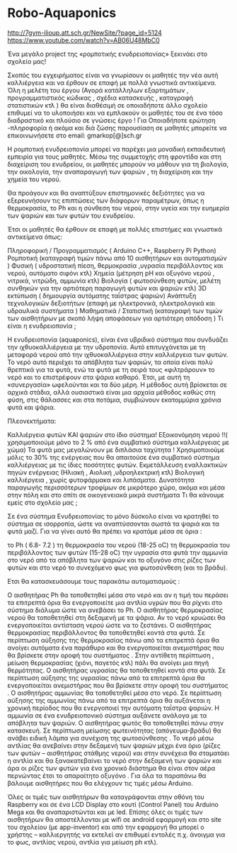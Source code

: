 # Robo-Aquaponics
http://7gym-ilioup.att.sch.gr/NewSite/?page_id=5124
https://www.youtube.com/watch?v=AB06U48MbC0

Ένα μεγάλο project της «ρομποτικής  ενυδρειοπονίας» ξεκινάει στο σχολείο μας!

Σκοπός του εγχειρήματος είναι να γνωρίσουν οι μαθητές την νέα αυτή καλλιέργεια και να έρθουν σε επαφή με πολλά γνωστικά αντικείμενα. Όλη η μελέτη του έργου (Αγορά κατάλληλων εξαρτημάτων , προγραμματιστικός κώδικας , σχέδια κατασκευής , καταγραφή στατιστικών κτλ ) θα είναι διαθέσιμή σε οποιαδήποτε άλλο σχολείο επιθυμεί να το υλοποιήσει και να εμπλακούν οι μαθητές του σε ένα τόσο διαδραστικό και πλούσιο σε γνώσεις έργο ! Για Οποιαδήποτε ερώτηση -πληροφορία ή ακόμα και διά ζώσης παρουσίαση σε μαθητές μπορείτε να επικοινωνήσετε στο email: gmarkop[@]sch.gr

Η ρομποτική ενυδρειοπονία μπορεί να παρέχει μια μοναδική εκπαιδευτική εμπειρία για τους μαθητές. Μέσω της συμμετοχής στη φροντίδα και στη διαχείριση του ενυδρείου, οι μαθητές μπορούν να μάθουν για τη βιολογία, την οικολογία, την αναπαραγωγή των ψαριών , τη διαχείριση και την χημεία του νερού.

 Θα προάγουν και θα  αναπτύξουν  επιστημονικές δεξιότητες για να εξερευνήσουν τις επιπτώσεις των διάφορων παραμέτρων, όπως η θερμοκρασία, το Ph και η σύνθεση του νερού, στην υγεία και την ευημερία των ψαριών και των φυτών του ενυδρείου.

Έτσι οι μαθητές θα έρθουν σε επαφή με πολλές επιστήμες και γνωστικά αντικείμενα όπως:

Πληροφορική / Προγραμματισμός  ( Arduino C++,  Raspberry Pi Python)
Ρομποτική (καταγραφή τιμών πάνω από 10 αισθητήρων και αυτοματισμών )
Φυσική ( υδροστατική πίεση, θερμοκρασία ,υγρασία  περιβάλλοντος και νερού,  αυτόματο σιφόνι κτλ)
Χημεία (μέτρηση pH και οξυγόνο νερού  ,  νιτρικά,  νιτρώδη,  αμμωνία κτλ)
Βιολογία ( φωτοσύνθεση φυτών,  μελέτη συνθηκών για την αρτιότερη παραγωγή φυτών και ψαριών κτλ)
3D εκτύπωση ( δημιουργία αυτόματης ταΐστρας  ψαριών)
Ανάπτυξη τεχνολογικών δεξιοτήτων (επαφή με ηλεκτρονικά, ηλεκτρολογικά  και υδραυλικά συστήματα )
Μαθηματικά /  Στατιστική (καταγραφή των τιμών  των αισθητήρων  με σκοπό λήψη αποφάσεων για  αρτιότερη απόδοση )
Τι είναι η ενυδρειοπονία ;


Η ενυδρειοπονία (aquaponics), είναι ένα υβριδικό σύστημα που συνδυάζει την ιχθυοκαλλιέργεια με την υδροπονία. Αυτό επιτυγχάνεται με τη μεταφορά νερού από την ιχθυοκαλλιέργεια στην καλλιέργεια των φυτών. Το νερό αυτό περιέχει τα απόβλητα των ψαριών, τα οποία είναι πολύ θρεπτικά για τα φυτά, ενώ τα φυτά με τη σειρά τους «φιλτράρουν»  το νερό και το επιστρέφουν στα ψάρια καθαρό. Έτσι, με αυτή τη «συνεργασία» ωφελούνται και τα δύο μέρη. Η μέθοδος αυτή βρίσκεται σε αρχικά στάδια, αλλά ουσιαστικά είναι μια αρχαία μέθοδος καθώς στη φύση, στις θάλασσες και στα ποτάμια, συμβιώνουν εκατομμύρια χρόνια φυτά και ψάρια.

Πλεονεκτήματα:

Καλλιέργεια φυτών ΚΑΙ ψαριών στο ίδιο σύστημα!
Εξοικονόμηση νερού !!( χρησιμοποιούμε μόνο το 2 % από ένα συμβατικό σύστημα καλλιέργειας με χώμα)
Τα φυτά μας μεγαλώνουν με διπλάσια ταχύτητα !
Χρησιμοποιούμε μόλις το 30% της ενέργειας που θα απαιτούσε ένα συμβατικό σύστημα καλλιέργειας με τις ίδιες ποσότητες φυτών.
Εκμετάλλευση εναλλακτικών πηγών ενέργειας (Ηλιακή , Αιολική ,υδροηλεκτρική κτλ)
Βιολογική καλλιέργεια , χωρίς φυτοφάρμακα και λιπάσματα.
Δυνατότητα παραγωγής περισσότερων τροφίμων σε μικρότερο χώρο, ακόμα και μέσα στην πόλη και στο σπίτι σε οικογενειακά μικρά συστήματα
Τι θα κάνουμε εμείς στο σχολείο μας ;

Σε ένα σύστημα Ενυδρειοπονίας το μόνο δύσκολο είναι να κρατηθεί το σύστημα σε ισορροπία, ώστε να αναπτύσσονται σωστά τα ψαριά και τα φυτά μαζί. Για να γίνει αυτό θα πρέπει να κρατάμε μέσα σε όρια :

το Ph ( 6.8- 7.2 )
τη θερμοκρασία του νερού (18-25 oC)
τη θερμοκρασία του περιβάλλοντος των φυτών (15-28 oC)
την υγρασία στα φυτά
την αμμωνία στο νερό από τα απόβλητα των ψαριών και
το οξυγόνο στις ρίζες των φυτών και στο νερό
το συνεχόμενο φως για φωτοσύνθεση (και το βράδυ).

Ετσι θα κατασκευάσουμε τους παρακάτω αυτοματισμούς :

Ο αισθητήρας Ph θα τοποθετηθεί μέσα στο νερό και αν η τιμή του περάσει τα επιτρεπτά όρια θα ενεργοποιείτε μια αντλία υγρών που θα ρίχνει στο σύστημα διάλυμα ώστε να ανεβάσει το Ph.
Ο αισθητήρας θερμοκρασίας νερού θα τοποθετηθεί στη δεξαμενή με τα ψάρια. Αν το νερό κρυώσει θα ενεργοποιείται αντίσταση νερού ώστε να το ζεστάνει.
Ο αισθητήρας θερμοκρασίας περιβάλλοντος θα τοποθετηθεί κοντά στα φυτά. Σε περίπτωση αύξησης της θερμοκρασίας πάνω από τα επιτρεπτά όρια θα ανοίγει αυτόματα ένα παράθυρο και θα ενεργοποιείται ανεμιστήρας που θα βρίσκετε στην οροφή του συστήματος . Στην αντίθετη περίπτωση , μείωση θερμοκρασίας (χιόνι, παγετός κτλ) πάλι θα ανοίγει μια πηγή θερμότητας.
Ο αισθητήρας υγρασίας θα τοποθετηθεί κοντά στα φυτά. Σε περίπτωση αύξησης της υγρασίας πάνω από τα επιτρεπτά όρια θα ενεργοποιείται ανεμιστήρας που θα βρίσκετε στην οροφή του συστήματος .
Ο αισθητήρας αμμωνίας θα τοποθετηθεί μέσα στο νερό. Σε περίπτωση αύξησης της αμμωνίας πάνω από τα επιτρεπτά όρια θα αυξάνεται η χρονική περίοδος που θα ενεργοποιεί την αυτόματη ταΐστρα ψαριών. Η αμμωνία σε ένα ενυδρειοπονικό σύστημα αυξάνετε ανάλογα με τα απόβλητα των ψαριών.
Ο αισθητήρας φωτός θα τοποθετηθεί πάνω στην κατασκευή. Σε περίπτωση μείωσης φωτεινότητας (απόγευμα-βράδυ) θα ανάβει ειδική λάμπα για συνέχιση της φωτοσύνθεσης .
Το νερό μέσω αντλίας θα ανεβαίνει στην δεξαμενή των ψαριών μέχρι ένα όριο (ρίζες των φυτών – αισθητήρας στάθμης νερού) και στην συνέχεια θα σταματάει η αντλία και θα ξανακατεβαίνει το νερό στην δεξαμενή των ψαριών και άρα οι ρίζες των φυτών για ένα χρονικό διάστημα θα είναι στον αέρα περνώντας έτσι το απαραίτητο οξυγόνο .
Για όλα τα παραπάνω θα βάλουμε αισθητήρες που θα ελέγχουν τις τιμές μέσω Arduino.

Όλες οι τιμές των αισθητήρων θα καταγράφονται στην οθόνη του Raspberry και σε ένα LCD Display στο κουτί (Control Panel) του Arduino Mega και θα αναπαριστώνται και με led. Επίσης όλες οι τιμές των αισθητήρων θα αποστέλλονται με wifi σε android εφαρμογή και στο site του σχολείου (με app-inventor) και από την εφαρμογή θα μπορεί ο χρήστης – καλλιεργητής να εκτελεί αν επιθυμεί εντολές π.χ. άνοιγμα για το φως, αντλίας νερού, αντλία για μείωση ph κτλ).
